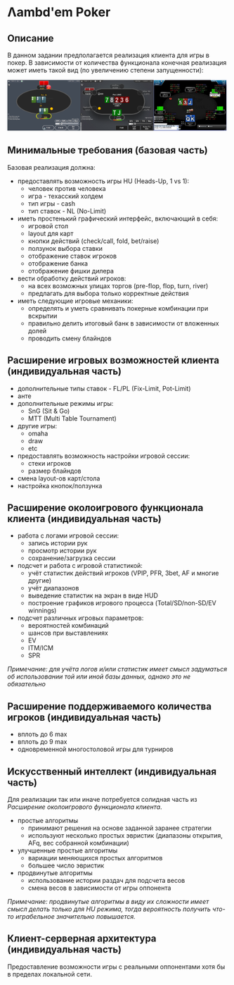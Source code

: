 # Λambd'em Poker

## Описание

В данном задании предполагается реализация клиента для игры в покер. В зависимости от количества функционала
конечная реализация может иметь такой вид (по увеличению степени запущенности):

<img src="/docs/images/HU.png" width="33%"><img src="/docs/images/6 max.png" width="33%"><img src="/docs/images/6 max with HUD.jpg" width="33%">

## Минимальные требования (базовая часть)

Базовая реализация должна:

- предоставлять возможность игры HU (Heads-Up, 1 vs 1):
  - человек против человека
  - игра - техасский холдем
  - тип игры - cash
  - тип ставок - NL (No-Limit)
- иметь простенький графический интерфейс, включающий в себя:
  - игровой стол
  - layout для карт
  - кнопки действий (check/call, fold, bet/raise)
  - ползунок выбора ставки
  - отображение ставок игроков
  - отображение банка
  - отображение фишки дилера
- вести обработку действий игроков:
  - на всех возможных улицах торгов (pre-flop, flop, turn, river)
  - предлагать для выбора только корректные действия
- иметь следующие игровые механики:
  - определять и уметь сравнивать покерные комбинации при вскрытии
  - правильно делить итоговый банк в зависимости от вложенных долей
  - проводить смену блайндов
  
## Расширение игровых возможностей клиента (индивидуальная часть)

- дополнительные типы ставок - FL/PL (Fix-Limit, Pot-Limit)
- анте
- дополнительные режимы игры:
  - SnG (Sit & Go)
  - MTT (Multi Table Tournament)
- другие игры:
  - omaha
  - draw
  - etc
- предоставлять возможность настройки игровой сессии:
  - стеки игроков
  - размер блайндов
- смена layout-ов карт/стола
- настройка кнопок/ползунка

## Расширение околоигрового функционала клиента (индивидуальная часть)

- работа с логами игровой сессии:
  - запись истории рук
  - просмотр истории рук
  - сохранение/загрузка сессии
- подсчет и работа с игровой статистикой:
  - учёт статистик действий игроков (VPIP, PFR, 3bet, AF и многие другие)
  - учёт диапазонов
  - выведение статистик на экран в виде HUD
  - построение графиков игрового процесса (Total/SD/non-SD/EV winnings)
- подсчет различных игровых параметров:
  - вероятностей комбинаций
  - шансов при выставлениях
  - EV
  - ITM/ICM
  - SPR

*Примечание: для учёта логов и/или статистик имеет смысл задуматься об
использовании той или иной базы данных, однако это не обязательно*

## Расширение поддерживаемого количества игроков (индивидуальная часть)

- вплоть до 6 max
- вплоть до 9 max
- одновременной многостоловой игры для турниров

## Искусственный интеллект (индивидуальная часть)
Для реализации так или иначе потребуется солидная
часть из *Расширение околоигрового функционала клиента*.

- простые алгоритмы
  - принимают решения на основе заданной заранее стратегии
  - используют несколько простых эвристик (диапазоны открытия, AFq, вес 
  собранной комбинации)
- улучшенные простые алгоритмы
  - вариации меняющихся простых алгоритмов
  - большее число эвристик
- продвинутые алгоритмы
  - использование истории раздач для подсчета весов
  - смена весов в зависимости от игры оппонента
  
*Примечание: продвинутые алгоритмы в виду их сложности имеет смысл делать
только для HU режима, тогда вероятность получить что-то играбельное
значительно повышается.*

## Клиент-серверная архитектура (индивидуальная часть)

Предоставление возможности игры с реальными оппонентами хотя бы
в пределах локальной сети.

